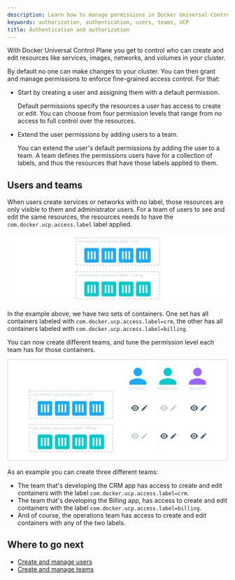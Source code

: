 ```yaml
---
description: Learn how to manage permissions in Docker Universal Control Plane.
keywords: authorization, authentication, users, teams, UCP
title: Authentication and authorization
---
```


With Docker Universal Control Plane you get to control who can create and edit
resources like services, images, networks, and volumes in your cluster.

By default no one can make changes to your cluster. You can then grant and
manage permissions to enforce fine-grained access control. For that:

* Start by creating a user and assigning them with a default permission.

    Default permissions specify the resources a user has access to create or
    edit. You can choose from four permission levels that range from
    no access to full control over the resources.

* Extend the user permissions by adding users to a team.

    You can extend the user's default permissions by adding the user to a team.
    A team defines the permissions users have for a collection of labels, and
    thus the resources that have those labels applied to them.

## Users and teams

When users create services or networks with no label, those resources are only
visible to them and administrator users.
For a team of users to see and edit the same resources, the
resources needs to have the `com.docker.ucp.access.label` label applied.

![](../images/secure-your-infrastructure-1.svg)

In the example above, we have two sets of containers. One set has all containers
labeled with `com.docker.ucp.access.label=crm`, the other has all containers
labeled with `com.docker.ucp.access.label=billing`.

You can now create different teams, and tune the permission level each
team has for those containers.

![](../images/secure-your-infrastructure-2.svg)

As an example you can create three different teams:

* The team that's developing the CRM app has access to create and edit
containers with the label `com.docker.ucp.access.label=crm`.
* The team that's developing the Billing app, has access to create and edit
containers with the label `com.docker.ucp.access.label=billing`.
* And of course, the operations team has access to create and edit containers
with any of the two labels.

## Where to go next

* [Create and manage users](create-and-manage-users.md)
* [Create and manage teams](create-and-manage-teams.md)

